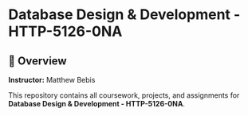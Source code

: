 #  Database Design & Development - HTTP-5126-0NA

## 📖 Overview

**Instructor:** Matthew Bebis

This repository contains all coursework, projects, and assignments for **Database Design & Development - HTTP-5126-0NA**.



